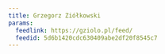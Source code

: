 ```yaml
---
title: Grzegorz Ziółkowski
params:
  feedlink: https://gziolo.pl/feed/
  feedid: 5d6b1420cdc630409abe2df20f8545c7
---
```

